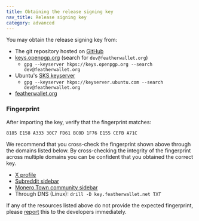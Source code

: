 ```yaml
---
title: Obtaining the release signing key
nav_title: Release signing key
category: advanced
---
```


You may obtain the release signing key from:

- The git repository hosted on [GitHub](https://raw.githubusercontent.com/feather-wallet/feather/master/utils/pubkeys/featherwallet.asc)
- [keys.openpgp.org](https://keys.openpgp.org) (search for `dev@featherwallet.org`)
  - `gpg --keyserver hkps://keys.openpgp.org --search dev@featherwallet.org`
- Ubuntu's [SKS keyserver](https://keyserver.ubuntu.com/pks/lookup?search=dev%40featherwallet.org&fingerprint=on&op=index)
  - `gpg --keyserver hkps://keyserver.ubuntu.com --search dev@featherwallet.org`
- [featherwallet.org](https://featherwallet.org/files/featherwallet.asc)

### Fingerprint

After importing the key, verify that the fingerprint matches: 

```
8185 E158 A333 30C7 FD61 BC0D 1F76 E155 CEFB A71C
```

We recommend that you cross-check the fingerprint shown above through the domains listed below. By cross-checking the integrity of the fingerprint across multiple domains you can be confident that you obtained the correct key.

- [X profile](https://twitter.com/FeatherWallet)
- [Subreddit sidebar](https://old.reddit.com/r/FeatherWallet/)
- [Monero.Town community sidebar](https://monero.town/c/featherwallet)
- Through DNS (Linux): `drill -D key.featherwallet.net TXT`

If any of the resources listed above do not provide the expected fingerprint, please [report](report-an-issue) this to the developers immediately.